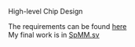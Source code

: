 High-level Chip Design

The requirements can be found [here](https://github.com/pku-liang/hlcd-spmm-project)  
My final work is in [SpMM.sv](https://github.com/Zixuan-Haily-Zhou/Sparse-Matrix-Multiplication/blob/main/SpMM.sv)
